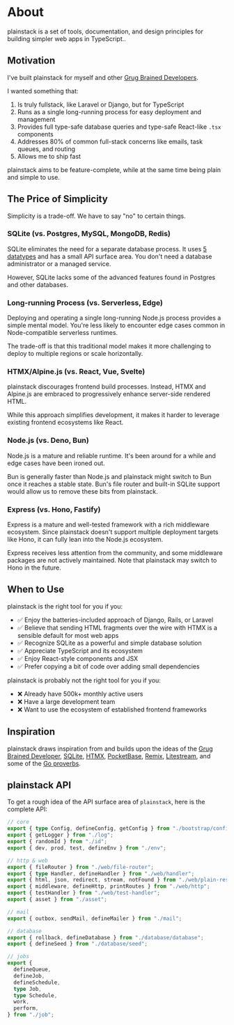 # About

plainstack is a set of tools, documentation, and design principles for building simpler web apps in TypeScript..

## Motivation

I've built plainstack for myself and other [Grug Brained Developers](https://grugbrain.dev/).

I wanted something that:

1. Is truly fullstack, like Laravel or Django, but for TypeScript
2. Runs as a single long-running process for easy deployment and management
3. Provides full type-safe database queries and type-safe React-like `.tsx` components
4. Addresses 80% of common full-stack concerns like emails, task queues, and routing
5. Allows me to ship fast

plainstack aims to be feature-complete, while at the same time being plain and simple to use.

## The Price of Simplicity

Simplicity is a trade-off. We have to say "no" to certain things.

### SQLite (vs. Postgres, MySQL, MongoDB, Redis)

SQLite eliminates the need for a separate database process. It uses [5 datatypes](https://www.sqlite.org/datatype3.html) and has a small API surface area. You don't need a database administrator or a managed service.

However, SQLite lacks some of the advanced features found in Postgres and other databases.

### Long-running Process (vs. Serverless, Edge)

Deploying and operating a single long-running Node.js process provides a simple mental model. You're less likely to encounter edge cases common in Node-compatible serverless runtimes.

The trade-off is that this traditional model makes it more challenging to deploy to multiple regions or scale horizontally.

### HTMX/Alpine.js (vs. React, Vue, Svelte)

plainstack discourages frontend build processes. Instead, HTMX and Alpine.js are embraced to progressively enhance server-side rendered HTML.

While this approach simplifies development, it makes it harder to leverage existing frontend ecosystems like React.

### Node.js (vs. Deno, Bun)

Node.js is a mature and reliable runtime. It's been around for a while and edge cases have been ironed out.

Bun is generally faster than Node.js and plainstack might switch to Bun once it reaches a stable state. Bun's file router and built-in SQLite support would allow us to remove these bits from plainstack.

### Express (vs. Hono, Fastify)

Express is a mature and well-tested framework with a rich middleware ecosystem. Since plainstack doesn't support multiple deployment targets like Hono, it can fully lean into the Node.js ecosystem.

Express receives less attention from the community, and some middleware packages are not actively maintained. Note that plainstack may switch to Hono in the future.

## When to Use

plainstack is the right tool for you if you:

- ✅ Enjoy the batteries-included approach of Django, Rails, or Laravel
- ✅ Believe that sending HTML fragments over the wire with HTMX is a sensible default for most web apps
- ✅ Recognize SQLite as a powerful and simple database solution
- ✅ Appreciate TypeScript and its ecosystem
- ✅ Enjoy React-style components and JSX
- ✅ Prefer copying a bit of code over adding small dependencies

plainstack is probably not the right tool for you if you:

- ❌ Already have 500k+ monthly active users
- ❌ Have a large development team
- ❌ Want to use the ecosystem of established frontend frameworks

## Inspiration

plainstack draws inspiration from and builds upon the ideas of the [Grug Brained Developer](https://grugbrain.dev/), [SQLite](https://sqlite.org/), [HTMX](https://htmx.org/), [PocketBase](https://pocketbase.io/), [Remix](https://remix.run/), [Litestream](https://litestream.io/), and some of the [Go proverbs](https://www.youtube.com/watch?v=PAAkCSZUG1c&t=568s).

## plainstack API

To get a rough idea of the API surface area of `plainstack`, here is the complete API:

```typescript
// core
export { type Config, defineConfig, getConfig } from "./bootstrap/config";
export { getLogger } from "./log";
export { randomId } from "./id";
export { dev, prod, test, defineEnv } from "./env";

// http & web
export { fileRouter } from "./web/file-router";
export { type Handler, defineHandler } from "./web/handler";
export { html, json, redirect, stream, notFound } from "./web/plain-response";
export { middleware, defineHttp, printRoutes } from "./web/http";
export { testHandler } from "./web/test-handler";
export { asset } from "./asset";

// mail
export { outbox, sendMail, defineMailer } from "./mail";

// database
export { rollback, defineDatabase } from "./database/database";
export { defineSeed } from "./database/seed";

// jobs
export {
  defineQueue,
  defineJob,
  defineSchedule,
  type Job,
  type Schedule,
  work,
  perform,
} from "./job";
```
